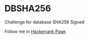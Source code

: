 # DBSHA256
Challenge for database SHA256 Signed


Follow me in [Hackerrank Page](https://www.hackerrank.com/darketmaster).
